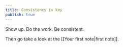 ```yaml
---
title: Consistency is key
publish: true
---
```


Show up. Do the work. Be consistent.

Then go take a look at the [[Your first note|first note]].
